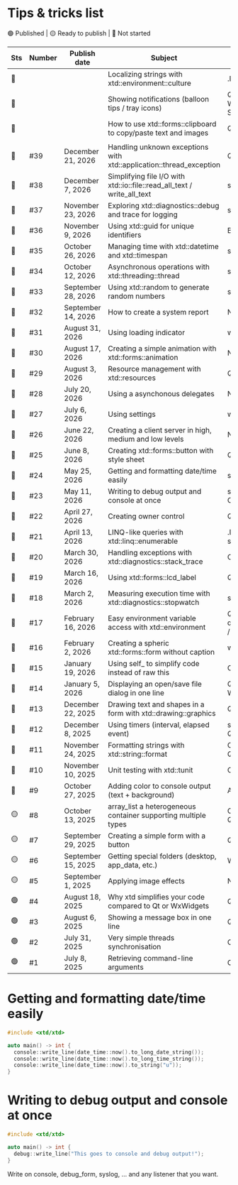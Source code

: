 # Tips & tricks list

🟢 Published | 🟡 Ready to publish | 🔴 Not started

| Sts | Number | Publish date       | Subject                                                                 | Comparison with                             |
| --- | ------ | ------------------ |------------------------------------------------------------------------ | ------------------------------------------- |
| 🔴  |        |                    | Localizing strings with xtd::environment::culture                       | .NET / Qt QTranslator                       |
| 🔴  |        |                    | Showing notifications (balloon tips / tray icons)                       | Qt QSystemTrayIcon / Win32 Shell_NotifyIcon |
| 🔴  |        |                    | How to use xtd::forms::clipboard to copy/paste text and images          | Qt / wxWidgets                              |
|     |        |                    |                                                                         |                                             |
| 🔴  | #39    | December 21, 2026  | Handling unknown exceptions with xtd::application::thread_exception     | Qt / wxWidgets                              |
| 🔴  | #38    | December 7, 2026   | Simplifying file I/O with xtd::io::file::read_all_text / write_all_text | std::fstream                                |
| 🔴  | #37    | November 23, 2026  | Exploring xtd::diagnostics::debug and trace for logging                 | std::cerr                                   |
| 🔴  | #36    | November 9, 2026   | Using xtd::guid for unique identifiers                                  | Boost::uuid                                 |
| 🔴  | #35    | October 26, 2026   | Managing time with xtd::datetime and xtd::timespan                      | std::chrono                                 |
| 🔴  | #34    | October 12, 2026   | Asynchronous operations with xtd::threading::thread                     | std::thread                                 |
| 🔴  | #33    | September 28, 2026 | Using xtd::random to generate random numbers                            | std::random                                 |
| 🔴  | #32    | September 14, 2026 | How to create a system report                                           | NA                                          |
| 🔴  | #31    | August 31, 2026    | Using loading indicator                                                 | wxWidets / Qt                               |
| 🔴  | #30    | August 17, 2026    | Creating a simple animation with xtd::forms::animation                  | NA                                          |
| 🔴  | #29    | August 3, 2026     | Resource management with xtd::resources                                 | Qt                                          |
| 🔴  | #28    | July 20, 2026      | Using a asynchonous delegates                                           | NA                                          |
| 🔴  | #27    | July 6, 2026       | Using settings                                                          | wxWidgets / Qt                              |
| 🔴  | #26    | June 22, 2026      | Creating a client server in high, medium and low levels                 | NA                                          |
| 🔴  | #25    | June 8, 2026       | Creating xtd::forms::button with style sheet                            | Qt                                          |
| 🔴  | #24    | May 25, 2026       | Getting and formatting date/time easily                                 | std::chrono, Qt                             |
| 🔴  | #23    | May 11, 2026       | Writing to debug output and console at once                             | std::cout / OutputDebugString               |
| 🔴  | #22    | April 27, 2026     | Creating owner control                                                  | Qt                                          |
| 🔴  | #21    | April 13, 2026     | LINQ-like queries with xtd::linq::enumerable                            | .NET LINQ / C++20 std::ranges               |
| 🔴  | #20    | March 30, 2026     | Handling exceptions with xtd::diagnostics::stack_trace                  | C++ modern                                  |
| 🔴  | #19    | March 16, 2026     | Using xtd::forms::lcd_label                                             | Qt                                          |
| 🔴  | #18    | March 2, 2026      | Measuring execution time with xtd::diagnostics::stopwatch               | std::chrono                                 |
| 🔴  | #17    | February 16, 2026  | Easy environment variable access with xtd::environment                  | Qt qEnvironmentVariable / C getenv          |
| 🔴  | #16    | February 2, 2026   | Creating a spheric xtd::forms::form without caption                     | wxWidgets / Qt                              |
| 🔴  | #15    | January 19, 2026   | Using self_ to simplify code instead of raw this                        | C++ modern                                  |
| 🔴  | #14    | January 5, 2026    | Displaying an open/save file dialog in one line                         | Qt QFileDialog / Win32 API                  |
| 🔴  | #13    | December 22, 2025  | Drawing text and shapes in a form with xtd::drawing::graphics           | Qt painting / GDI+                          |
| 🔴  | #12    | December 8, 2025   | Using timers (interval, elapsed event)                                  | std::thread + sleep, Qt Timer               |
| 🔴  | #11    | November 24, 2025  | Formatting strings with xtd::string::format                             | C++20 std::format / Qt QString::arg         |
| 🔴  | #10    | November 10, 2025  | Unit testing with xtd::tunit                                            | Catch2 / gtest                              |
| 🔴  | #9     | October 27, 2025   | Adding color to console output (text + background)                      | ANSI escape codes                           |
| 🟡  | #8     | October 13, 2025   | array_list a heterogeneous container supporting multiple types          | C++ modern / Boost / Qt                     |
| 🟡  | #7     | September 29, 2025 | Creating a simple form with a button                                    | Qt / WinForms                               |
| 🟡  | #6     | September 15, 2025 | Getting special folders (desktop, app_data, etc.)                       | Win32 API / Qt                              |
| 🟡  | #5     | September 1, 2025  | Applying image effects                                                  | NA                                          |
| 🟢  | #4     | August 18, 2025    | Why xtd simplifies your code compared to Qt or WxWidgets                | Qt / wxWidgets                              |
| 🟢  | #3     | August 6, 2025     | Showing a message box in one line                                       | Qt / wxWidgets                              |
| 🟢  | #2     | July 31, 2025      | Very simple threads synchronisation                                     | C++ modern                                  |
| 🟢  | #1     | July 8, 2025       | Retrieving command-line arguments                                       | C++ modern                                  |

# Getting and formatting date/time easily

```cpp
#include <xtd/xtd>

auto main() -> int {
  console::write_line(date_time::now().to_long_date_string());
  console::write_line(date_time::now().to_long_time_string());
  console::write_line(date_time::now().to_string("u"));
}
```

# Writing to debug output and console at once

```cpp
#include <xtd/xtd>

auto main() -> int {
  debug::write_line("This goes to console and debug output!");
}
```

Write on console, debug_form, syslog, ... and any listener that you want.
